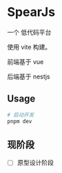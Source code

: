 # SpearJs

一个 低代码平台

使用 vite 构建。

前端基于 vue

后端基于 nestjs

## Usage

```sh
# 启动开发
pnpm dev
```

## 现阶段

- [ ] 原型设计阶段
